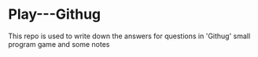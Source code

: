 # Play---Githug
This repo is used to write down the answers for questions in 'Githug' small program game and some notes
